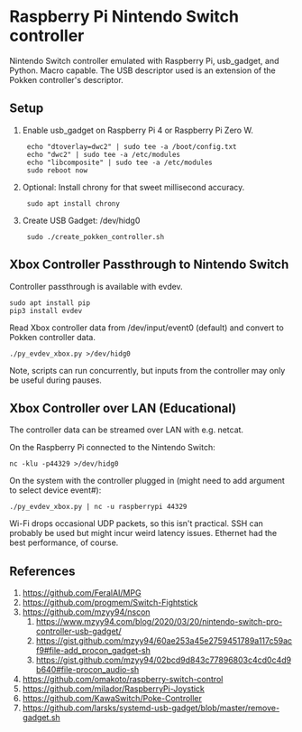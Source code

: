 # Raspberry Pi Nintendo Switch controller

Nintendo Switch controller emulated with Raspberry Pi, usb_gadget, and Python. Macro capable.
The USB descriptor used is an extension of the Pokken controller's descriptor.

## Setup
1. Enable usb_gadget on Raspberry Pi 4 or Raspberry Pi Zero W.

        echo "dtoverlay=dwc2" | sudo tee -a /boot/config.txt
        echo "dwc2" | sudo tee -a /etc/modules
        echo "libcomposite" | sudo tee -a /etc/modules
        sudo reboot now

1. Optional: Install chrony for that sweet millisecond accuracy.

        sudo apt install chrony

1. Create USB Gadget: /dev/hidg0

        sudo ./create_pokken_controller.sh

## Xbox Controller Passthrough to Nintendo Switch
Controller passthrough is available with evdev.

    sudo apt install pip
    pip3 install evdev

Read Xbox controller data from /dev/input/event0 (default) and convert to Pokken controller data.

    ./py_evdev_xbox.py >/dev/hidg0

Note, scripts can run concurrently, but inputs from the controller may only be useful during pauses.

## Xbox Controller over LAN (Educational)
The controller data can be streamed over LAN with e.g. netcat.

On the Raspberry Pi connected to the Nintendo Switch:

    nc -klu -p44329 >/dev/hidg0

On the system with the controller plugged in (might need to add argument to select device event#):

    ./py_evdev_xbox.py | nc -u raspberrypi 44329

Wi-Fi drops occasional UDP packets, so this isn't practical.
SSH can probably be used but might incur weird latency issues.
Ethernet had the best performance, of course.

## References
1. https://github.com/FeralAI/MPG
1. https://github.com/progmem/Switch-Fightstick
1. https://github.com/mzyy94/nscon
    1. https://www.mzyy94.com/blog/2020/03/20/nintendo-switch-pro-controller-usb-gadget/
    1. https://gist.github.com/mzyy94/60ae253a45e2759451789a117c59acf9#file-add_procon_gadget-sh
    1. https://gist.github.com/mzyy94/02bcd9d843c77896803c4cd0c4d9b640#file-procon_audio-sh
1. https://github.com/omakoto/raspberry-switch-control
1. https://github.com/milador/RaspberryPi-Joystick
1. https://github.com/KawaSwitch/Poke-Controller
1. https://github.com/larsks/systemd-usb-gadget/blob/master/remove-gadget.sh
